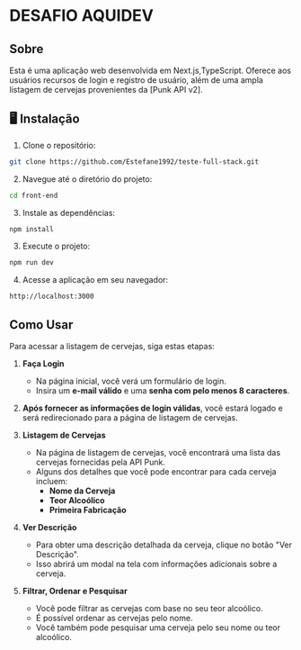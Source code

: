 # DESAFIO AQUIDEV

## Sobre
Esta é uma aplicação web desenvolvida em Next.js,TypeScript. Oferece aos usuários recursos de login e registro de usuário, além de uma ampla listagem de cervejas provenientes da [Punk API v2].

## 🖥️ Instalação

1. Clone o repositório:
```bash
git clone https://github.com/Estefane1992/teste-full-stack.git
```

2. Navegue até o diretório do projeto:
```bash
cd front-end
```

3. Instale as dependências:
```bash
npm install
```

3. Execute o projeto:
```bash
npm run dev
```

4. Acesse a aplicação em seu navegador:
```bash
http://localhost:3000
```

## Como Usar

Para acessar a listagem de cervejas, siga estas etapas:

1. **Faça Login**

    - Na página inicial, você verá um formulário de login.
    - Insira um **e-mail válido** e uma **senha com pelo menos 8 caracteres**.

2. **Após fornecer as informações de login válidas**, você estará logado e será redirecionado para a página de listagem de cervejas.

3. **Listagem de Cervejas**

   - Na página de listagem de cervejas, você encontrará uma lista das cervejas fornecidas pela API Punk.
   - Alguns dos detalhes que você pode encontrar para cada cerveja incluem:
     - **Nome da Cerveja**
     - **Teor Alcoólico**
     - **Primeira Fabricação**

4. **Ver Descrição**

   - Para obter uma descrição detalhada da cerveja, clique no botão "Ver Descrição".
   - Isso abrirá um modal na tela com informações adicionais sobre a cerveja.

5. **Filtrar, Ordenar e Pesquisar**

   - Você pode filtrar as cervejas com base no seu teor alcoólico.
   - É possível ordenar as cervejas pelo nome.
   - Você também pode pesquisar uma cerveja pelo seu nome ou teor alcoólico.

